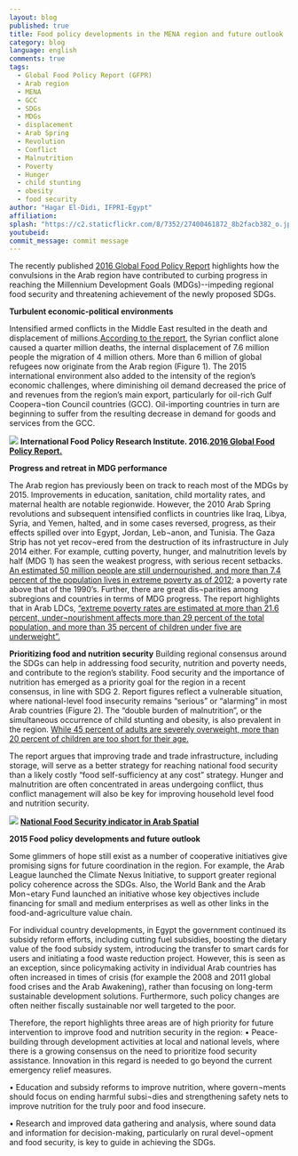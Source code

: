 ```yaml
---
layout: blog
published: true
title: Food policy developments in the MENA region and future outlook
category: blog
language: english
comments: true
tags: 
  - Global Food Policy Report (GFPR)
  - Arab region
  - MENA
  - GCC
  - SDGs
  - MDGs
  - displacement
  - Arab Spring
  - Revolution
  - Conflict
  - Malnutrition
  - Poverty
  - Hunger
  - child stunting
  - obesity
  - food security
author: "Hagar El-Didi, IFPRI-Egypt"
affiliation: 
splash: "https://c2.staticflickr.com/8/7352/27400461872_8b2facb382_o.jpg"
youtubeid: 
commit_message: commit message
---
```

The recently published [2016 Global Food Policy Report](http://www.ifpri.org/publication/2016-global-food-policy-report) highlights how the convulsions in the Arab region have contributed to curbing progress in reaching the Millennium Development Goals (MDGs)--impeding regional food security and threatening achievement of the newly proposed SDGs.  
<!-- more -->


**Turbulent economic-political environments**

Intensified armed conflicts in the Middle East resulted in the death and displacement of millions.[According to the report]( http://www.unhcr.org.uk/about-us/key-facts-and-figures.html), the Syrian conflict alone caused a quarter million deaths, the internal displacement of 7.6 million people the migration of 4 million others. More than 6 million of global refugees now originate from the Arab region (Figure 1). The 2015 international environment also added to the intensity of the region’s economic challenges, where diminishing oil demand decreased the price of and revenues from the region’s main export, particularly for oil-rich Gulf Coopera¬tion Council countries (GCC). Oil-importing countries in turn are beginning to suffer from the resulting decrease in demand for goods and services from the GCC.

![](https://c2.staticflickr.com/8/7794/27498690255_35368e3773.jpg)
**International Food Policy Research Institute. 2016.[2016 Global Food Policy Report.](http://www.ifpri.org/publication/2016-global-food-policy-report)**

**Progress and retreat in MDG performance**

The Arab region has previously been on track to reach most of the MDGs by 2015. Improvements in education, sanitation, child mortality rates, and maternal health are notable regionwide. However, the 2010 Arab Spring revolutions and subsequent intensified conflicts in countries like Iraq, Libya, Syria, and Yemen, halted, and in some cases reversed, progress, as their effects spilled over into Egypt, Jordan, Leb¬anon, and Tunisia. The Gaza Strip has not yet recov¬ered from the destruction of its infrastructure in July 2014 either. For example, cutting poverty, hunger, and malnutrition levels by half (MDG 1) has seen the weakest progress, with serious recent setbacks. [An estimated 50 million people are still undernourished, and more than 7.4 percent of the population lives in extreme poverty as of 2012](http://www.undp.org/content/dam/rbas/doc/MDGS%20publications/Arab_MDGR_2013_English.pdf); a poverty rate above that of the 1990’s. Further, there are great dis¬parities among subregions and countries in terms of MDG progress. The report highlights that in Arab LDCs, [“extreme poverty rates are estimated at more than 21.6 percent, under¬nourishment affects more than 29 percent of the total population, and more than 35 percent of children under five are underweight”.](http://www.ifpri.org/publication/2016-global-food-policy-report)

**Prioritizing food and nutrition security**
Building regional consensus around the SDGs can help in addressing food security, nutrition and poverty needs, and contribute to the region’s stability. Food security and the importance of nutrition has emerged as a priority goal for the region in a recent consensus, in line with SDG 2. Report figures reflect a vulnerable situation, where national-level food insecurity remains “serious” or “alarming” in most Arab countries (Figure 2). The “double burden of malnutrition”, or the simultaneous occurrence of child stunting and obesity, is also prevalent in the region. [While 45 percent of adults are severely overweight, more than 20 percent of children are too short for their age.](https://www.ifpri.org/publication/global-nutrition-report-2014-actions-and-accountability-accelerate-worlds-progress) 


The report argues that improving trade and trade infrastructure, including storage, will serve as a better strategy for reaching national food security than a likely costly “food self-sufficiency at any cost” strategy. Hunger and malnutrition are often concentrated in areas undergoing conflict, thus conflict management will also be key for improving household level food and nutrition security.

![](https://c2.staticflickr.com/8/7638/26889350154_b740981e39.jpg)
**[National Food Security indicator in Arab Spatial]( http://bit.ly/1ST6ECv)**

**2015 Food policy developments and future outlook**


Some glimmers of hope still exist as a number of cooperative initiatives give promising signs for future coordination in the region. For example, the Arab League launched the Climate Nexus Initiative, to support greater regional policy coherence across the SDGs. Also, the World Bank and the Arab Mon¬etary Fund launched an initiative whose key objectives include financing for small and medium enterprises as well as other links in the food-and-agriculture value chain. 

For individual country developments, in Egypt the government continued its subsidy reform efforts, including cutting fuel subsidies, boosting the dietary value of the food subsidy system, introducing the transfer to smart cards for users and initiating a food waste reduction project. However, this is seen as an exception, since policymaking activity in individual Arab countries has often increased in times of crisis (for example the 2008 and 2011 global food crises and the Arab Awakening), rather than focusing on long-term sustainable development solutions. Furthermore, such policy changes are often neither fiscally sustainable nor well targeted to the poor.

Therefore, the report highlights three areas are of high priority for future intervention to improve food and nutrition security in the region:
•	Peace-building through development activities at local and national levels, where there is a growing consensus on the need to prioritize food security assistance. Innovation in this regard is needed to go beyond the current emergency relief measures.

•	Education and subsidy reforms to improve nutrition, where govern¬ments should focus on ending harmful subsi¬dies and strengthening safety nets to improve nutrition for the truly poor and food insecure. 


•	Research and improved data gathering and analysis, where sound data and information for decision-making, particularly on rural devel¬opment and food security, is key to guide in achieving the SDGs.